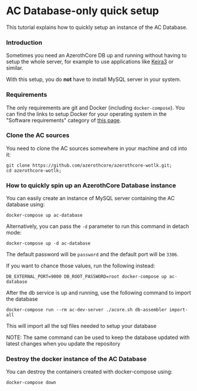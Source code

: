 # AC Database-only quick setup

This tutorial explains how to quickly setup an instance of the AC Database.


### Introduction

Sometimes you need an AzerothCore DB up and running without having to setup the whole server,
for example to use applications like [Keira3](https://github.com/azerothcore/Keira3) or similar.

With this setup, you do **not** have to install MySQL server in your system.

### Requirements

The only requirements are git and Docker (including `docker-compose`).
You can find the links to setup Docker for your operating system in the "Software requirements" category of 
[this page](http://www.azerothcore.org/wiki/Install-with-Docker#setup).

### Clone the AC sources

You need to clone the AC sources somewhere in your machine and cd into it:

```
git clone https://github.com/azerothcore/azerothcore-wotlk.git;
cd azerothcore-wotlk;
```

### How to quickly spin up an AzerothCore Database instance

You can easily create an instance of MySQL server containing the AC database using:

```
docker-compose up ac-database
```

Alternatively, you can pass the `-d` parameter to run this command in detach mode:

```
docker-compose up -d ac-database
```

The default password will be `password` and the default port will be `3306`.

If you want to chance those values, run the following instead:

```
DB_EXTERNAL_PORT=9000 DB_ROOT_PASSWORD=root docker-compose up ac-database
```

After the db service is up and running, use the following command to import the database

`docker-compose run --rm ac-dev-server ./acore.sh db-assembler import-all`

This will import all the sql files needed to setup your database 

NOTE: The same command can be used to keep the database updated with latest changes when you update the repository

### Destroy the docker instance of the AC Database

You can destroy the containers created with docker-compose using:

```
docker-compose down
```

